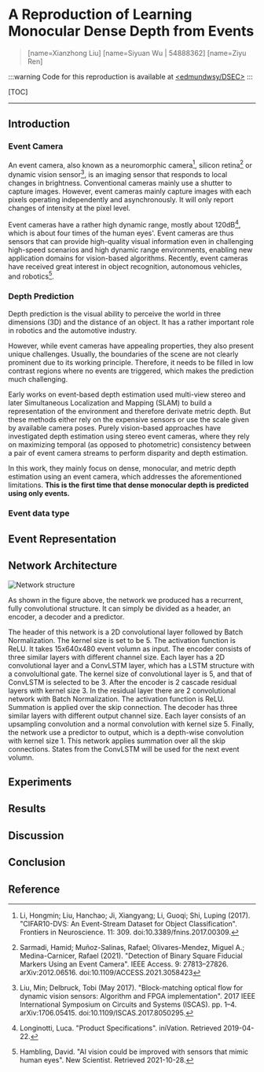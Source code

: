 # A Reproduction of Learning Monocular Dense Depth from Events


> [name=Xianzhong Liu]
> [name=Siyuan Wu  | 54888362] 
> [name=Ziyu Ren]

:::warning
Code for this reproduction is available at [<edmundwsy/DSEC>](https://github.com/edmundwsy/DSEC)
:::


[TOC]



---


## Introduction
### Event Camera
An event camera, also known as a neuromorphic camera[^1], silicon retina[^2] or dynamic vision sensor[^3], is an imaging sensor that responds to local changes in brightness. Conventional cameras mainly use a shutter to capture images. However, event cameras mainly capture images with each pixels operating independently and asynchronously. It will only report changes of intensity at the pixel level.

Event cameras have a rather high dynamic range, mostly about 120dB[^4], which is about four times of the human eyes'. Event cameras are thus sensors that can provide high-quality visual information even in challenging high-speed scenarios and high dynamic range environments, enabling new application domains for vision-based algorithms. Recently, event cameras have received great interest in object recognition, autonomous vehicles, and robotics[^5].
### Depth Prediction
Depth prediction is the visual ability to perceive the world in three dimensions (3D) and the distance of an object. It has a rather important role in robotics and the automotive industry.

However, while event cameras have appealing properties, they also present unique challenges. Usually, the boundaries of the scene are not clearly prominent due to its working principle. Therefore, it needs to be filled in low contrast regions where no events are triggered, which makes the prediction much challenging.

Early works on event-based depth estimation used multi-view stereo and later Simultaneous Localization and Mapping (SLAM) to build a representation of the environment and therefore derivate metric depth. But these methods either rely on the expensive sensors or use the scale given by available camera poses. Purely vision-based approaches have investigated depth estimation using stereo event cameras, where they rely on maximizing temporal (as opposed to photometric) consistency between a pair of event camera streams to perform disparity and depth estimation.

In this work, they mainly focus on dense, monocular, and metric depth estimation using an event camera, which addresses the aforementioned limitations. **This is the first time that dense monocular depth is predicted using only events.**

### Event data type


## Event Representation




## Network Architecture

![Network structure](https://edmundwsy.github.io/assets/img/network_structure.png)

As shown in the figure above, the network we produced has a recurrent, fully convolutional structure. It can simply be divided as a header, an encoder, a decoder and a predictor.

The header of this network is a 2D convolutional layer followed by Batch Normalization. The kernel size is set to be 5. The activation function is ReLU. It takes 15x640x480 event volumn as input.
The encoder consists of three similar layers with different channel size. Each layer has a 2D convolutional layer and a ConvLSTM layer, which has a LSTM structure with a convolultional gate. The kernel size of convolutional layer is 5, and that of ConvLSTM is selected to be 3.
After the encoder is 2 cascade residual layers with kernel size 3. In the residual layer there are 2 convolutional network with Batch Normalization. The activation function is ReLU. Summation is applied over the skip connection.
The decoder has three similar layers with different output channel size. Each layer consists of an upsampling convolution and a normal convolution with kernel size 5. 
Finally, the network use a predictor to output, which is a depth-wise convolution with kernel size 1. 
This network applies summation over all the skip connections. States from the ConvLSTM will be used for the next event volumn.



## Experiments




## Results



## Discussion



## Conclusion




## Reference
[^1]:Li, Hongmin; Liu, Hanchao; Ji, Xiangyang; Li, Guoqi; Shi, Luping (2017). "CIFAR10-DVS: An Event-Stream Dataset for Object Classification". Frontiers in Neuroscience. 11: 309. doi:10.3389/fnins.2017.00309.

[^2]: Sarmadi, Hamid; Muñoz-Salinas, Rafael; Olivares-Mendez, Miguel A.; Medina-Carnicer, Rafael (2021). "Detection of Binary Square Fiducial Markers Using an Event Camera". IEEE Access. 9: 27813–27826. arXiv:2012.06516. doi:10.1109/ACCESS.2021.3058423

[^3]: Liu, Min; Delbruck, Tobi (May 2017). "Block-matching optical flow for dynamic vision sensors: Algorithm and FPGA implementation". 2017 IEEE International Symposium on Circuits and Systems (ISCAS). pp. 1–4. arXiv:1706.05415. doi:10.1109/ISCAS.2017.8050295.

[^4]:Longinotti, Luca. "Product Specifications". iniVation. Retrieved 2019-04-22.

[^5]:Hambling, David. "AI vision could be improved with sensors that mimic human eyes". New Scientist. Retrieved 2021-10-28.
